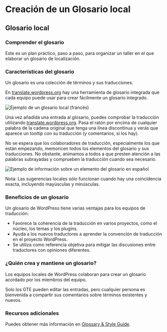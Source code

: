 # Creación de un Glosario local

## Glosario local

### Comprender el glosario

Este es un plan práctico, paso a paso, para organizar un taller en el que elaborar un glosario de localización.

### Características del glosario

Un glosario es una colección de términos y sus traducciones.

En [translate.wordpress.org](https://translate.wordpress.org/locale/es/default/glossary/) hay una herramienta de glosario integrada que cada equipo puede usar para crear fácilmente un glosario integrado.

![Ejemplo de un glosario local (francés)](https://raw.githubusercontent.com/WPES/spain-handbook/master/manuales/github/assets/traducciones-formacion-traducir-8.webp)

Una vez añadida una entrada al glosario, puedes comprobar la traducción utilizando [translate.wordpress.org](https://translate.wordpress.org/locale/es/). Pasa el ratón por encima de cualquier palabra de la cadena original que tenga una línea discontinua y verás que aparece un tooltip con su traducción (y comentarios, si los hay).

No se espera que los colaboradores de traducción, especialmente los que están empezando, memoricen todos los elementos del glosario y sus traducciones. No obstante, animamos a todos a que presten atención a las palabras subrayadas y comprueben la traducción cuando sea necesario.

![Ejemplo de información sobre un elemento del glosario en español](https://raw.githubusercontent.com/WPES/spain-handbook/master/manuales/github/assets/traducciones-formacion-traducir-9.webp)

Nota: Las sugerencias locales sólo funcionan cuando hay una coincidencia exacta, incluyendo mayúsculas y minúsculas.

### Beneficios de un glosario

Un glosario de WordPress tiene varias ventajas para los equipos de traducción:

- Favorece la coherencia de la traducción en varios proyectos, como el núcleo, los temas y los plugins.
- Ayuda a los nuevos traductores a aprender la convención de traducción en el proyecto WordPress.
- Se utiliza como referencia objetiva para mitigar las discusiones entre traductores con opiniones diferentes.

### ¿Quién crea y mantiene un glosario?

Los equipos locales de WordPress colaboran para crear un glosario acordado por los miembros del equipo.

Solo los GTE pueden editar las entradas, pero cualquier persona es bienvenida a compartir sus comentarios sobre términos existentes y nuevos.

### Recursos adicionales

Puedes obtener más información en [Glossary & Style Guide](https://make.wordpress.org/polyglots/handbook/for-editors/glossary-style-guide/).